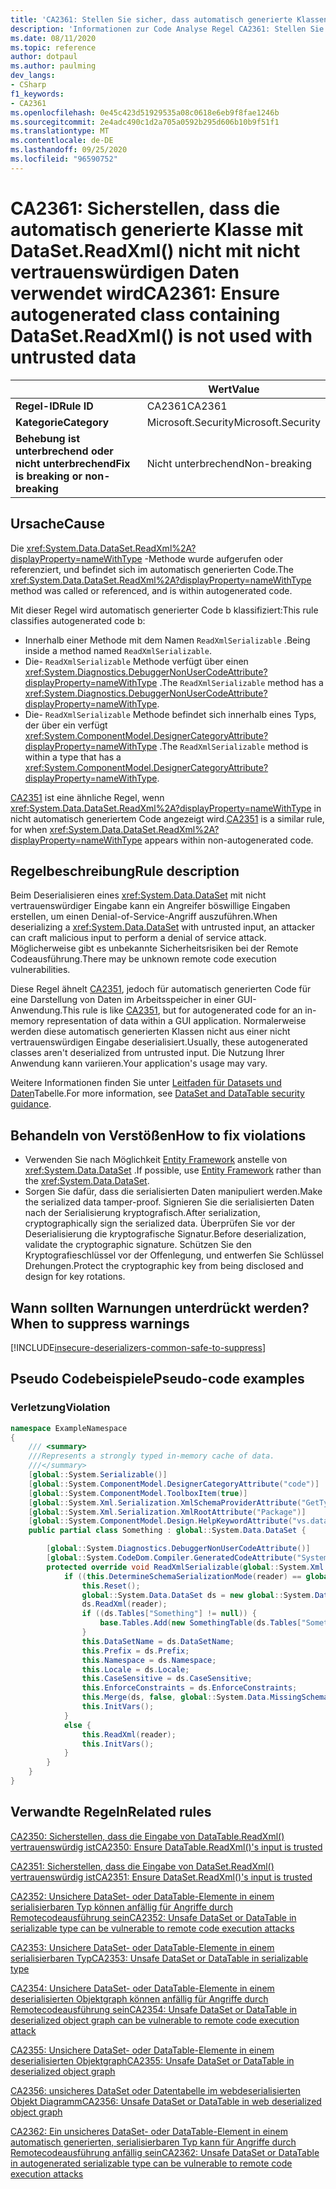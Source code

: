```yaml
---
title: 'CA2361: Stellen Sie sicher, dass automatisch generierte Klassen, die DataSet. Read XML () enthalten, nicht mit nicht vertrauenswürdigen Daten (Code Analyse) verwendet werden.'
description: 'Informationen zur Code Analyse Regel CA2361: Stellen Sie sicher, dass automatisch generierte Klassen mit DataSet. Read XML () nicht mit nicht vertrauenswürdigen Daten verwendet werden.'
ms.date: 08/11/2020
ms.topic: reference
author: dotpaul
ms.author: paulming
dev_langs:
- CSharp
f1_keywords:
- CA2361
ms.openlocfilehash: 0e45c423d51929535a08c0618e6eb9f8fae1246b
ms.sourcegitcommit: 2e4adc490c1d2a705a0592b295d606b10b9f51f1
ms.translationtype: MT
ms.contentlocale: de-DE
ms.lasthandoff: 09/25/2020
ms.locfileid: "96590752"
---
```

# <a name="ca2361-ensure-autogenerated-class-containing-datasetreadxml-is-not-used-with-untrusted-data"></a><span data-ttu-id="85ed6-103">CA2361: Sicherstellen, dass die automatisch generierte Klasse mit DataSet.ReadXml() nicht mit nicht vertrauenswürdigen Daten verwendet wird</span><span class="sxs-lookup"><span data-stu-id="85ed6-103">CA2361: Ensure autogenerated class containing DataSet.ReadXml() is not used with untrusted data</span></span>

| | <span data-ttu-id="85ed6-104">Wert</span><span class="sxs-lookup"><span data-stu-id="85ed6-104">Value</span></span> |
|-|-|
| <span data-ttu-id="85ed6-105">**Regel-ID**</span><span class="sxs-lookup"><span data-stu-id="85ed6-105">**Rule ID**</span></span> |<span data-ttu-id="85ed6-106">CA2361</span><span class="sxs-lookup"><span data-stu-id="85ed6-106">CA2361</span></span>|
| <span data-ttu-id="85ed6-107">**Kategorie**</span><span class="sxs-lookup"><span data-stu-id="85ed6-107">**Category**</span></span> |<span data-ttu-id="85ed6-108">Microsoft.Security</span><span class="sxs-lookup"><span data-stu-id="85ed6-108">Microsoft.Security</span></span>|
| <span data-ttu-id="85ed6-109">**Behebung ist unterbrechend oder nicht unterbrechend**</span><span class="sxs-lookup"><span data-stu-id="85ed6-109">**Fix is breaking or non-breaking**</span></span> |<span data-ttu-id="85ed6-110">Nicht unterbrechend</span><span class="sxs-lookup"><span data-stu-id="85ed6-110">Non-breaking</span></span>|

## <a name="cause"></a><span data-ttu-id="85ed6-111">Ursache</span><span class="sxs-lookup"><span data-stu-id="85ed6-111">Cause</span></span>

<span data-ttu-id="85ed6-112">Die <xref:System.Data.DataSet.ReadXml%2A?displayProperty=nameWithType> -Methode wurde aufgerufen oder referenziert, und befindet sich im automatisch generierten Code.</span><span class="sxs-lookup"><span data-stu-id="85ed6-112">The <xref:System.Data.DataSet.ReadXml%2A?displayProperty=nameWithType> method was called or referenced, and is within autogenerated code.</span></span>

<span data-ttu-id="85ed6-113">Mit dieser Regel wird automatisch generierter Code b klassifiziert:</span><span class="sxs-lookup"><span data-stu-id="85ed6-113">This rule classifies autogenerated code b:</span></span>

- <span data-ttu-id="85ed6-114">Innerhalb einer Methode mit dem Namen `ReadXmlSerializable` .</span><span class="sxs-lookup"><span data-stu-id="85ed6-114">Being inside a method named `ReadXmlSerializable`.</span></span>
- <span data-ttu-id="85ed6-115">Die- `ReadXmlSerializable` Methode verfügt über einen <xref:System.Diagnostics.DebuggerNonUserCodeAttribute?displayProperty=nameWithType> .</span><span class="sxs-lookup"><span data-stu-id="85ed6-115">The `ReadXmlSerializable` method has a <xref:System.Diagnostics.DebuggerNonUserCodeAttribute?displayProperty=nameWithType>.</span></span>
- <span data-ttu-id="85ed6-116">Die- `ReadXmlSerializable` Methode befindet sich innerhalb eines Typs, der über ein verfügt <xref:System.ComponentModel.DesignerCategoryAttribute?displayProperty=nameWithType> .</span><span class="sxs-lookup"><span data-stu-id="85ed6-116">The `ReadXmlSerializable` method is within a type that has a <xref:System.ComponentModel.DesignerCategoryAttribute?displayProperty=nameWithType>.</span></span>

<span data-ttu-id="85ed6-117">[CA2351](ca2351.md) ist eine ähnliche Regel, wenn <xref:System.Data.DataSet.ReadXml%2A?displayProperty=nameWithType> in nicht automatisch generiertem Code angezeigt wird.</span><span class="sxs-lookup"><span data-stu-id="85ed6-117">[CA2351](ca2351.md) is a similar rule, for when <xref:System.Data.DataSet.ReadXml%2A?displayProperty=nameWithType> appears within non-autogenerated code.</span></span>

## <a name="rule-description"></a><span data-ttu-id="85ed6-118">Regelbeschreibung</span><span class="sxs-lookup"><span data-stu-id="85ed6-118">Rule description</span></span>

<span data-ttu-id="85ed6-119">Beim Deserialisieren eines <xref:System.Data.DataSet> mit nicht vertrauenswürdiger Eingabe kann ein Angreifer böswillige Eingaben erstellen, um einen Denial-of-Service-Angriff auszuführen.</span><span class="sxs-lookup"><span data-stu-id="85ed6-119">When deserializing a <xref:System.Data.DataSet> with untrusted input, an attacker can craft malicious input to perform a denial of service attack.</span></span> <span data-ttu-id="85ed6-120">Möglicherweise gibt es unbekannte Sicherheitsrisiken bei der Remote Codeausführung.</span><span class="sxs-lookup"><span data-stu-id="85ed6-120">There may be unknown remote code execution vulnerabilities.</span></span>

<span data-ttu-id="85ed6-121">Diese Regel ähnelt [CA2351](ca2351.md), jedoch für automatisch generierten Code für eine Darstellung von Daten im Arbeitsspeicher in einer GUI-Anwendung.</span><span class="sxs-lookup"><span data-stu-id="85ed6-121">This rule is like [CA2351](ca2351.md), but for autogenerated code for an in-memory representation of data within a GUI application.</span></span> <span data-ttu-id="85ed6-122">Normalerweise werden diese automatisch generierten Klassen nicht aus einer nicht vertrauenswürdigen Eingabe deserialisiert.</span><span class="sxs-lookup"><span data-stu-id="85ed6-122">Usually, these autogenerated classes aren't deserialized from untrusted input.</span></span> <span data-ttu-id="85ed6-123">Die Nutzung Ihrer Anwendung kann variieren.</span><span class="sxs-lookup"><span data-stu-id="85ed6-123">Your application's usage may vary.</span></span>

<span data-ttu-id="85ed6-124">Weitere Informationen finden Sie unter [Leitfaden für Datasets und Daten](https://go.microsoft.com/fwlink/?linkid=2132227)Tabelle.</span><span class="sxs-lookup"><span data-stu-id="85ed6-124">For more information, see [DataSet and DataTable security guidance](https://go.microsoft.com/fwlink/?linkid=2132227).</span></span>

## <a name="how-to-fix-violations"></a><span data-ttu-id="85ed6-125">Behandeln von Verstößen</span><span class="sxs-lookup"><span data-stu-id="85ed6-125">How to fix violations</span></span>

- <span data-ttu-id="85ed6-126">Verwenden Sie nach Möglichkeit [Entity Framework](/ef/) anstelle von <xref:System.Data.DataSet> .</span><span class="sxs-lookup"><span data-stu-id="85ed6-126">If possible, use [Entity Framework](/ef/) rather than the <xref:System.Data.DataSet>.</span></span>
- <span data-ttu-id="85ed6-127">Sorgen Sie dafür, dass die serialisierten Daten manipuliert werden.</span><span class="sxs-lookup"><span data-stu-id="85ed6-127">Make the serialized data tamper-proof.</span></span> <span data-ttu-id="85ed6-128">Signieren Sie die serialisierten Daten nach der Serialisierung kryptografisch.</span><span class="sxs-lookup"><span data-stu-id="85ed6-128">After serialization, cryptographically sign the serialized data.</span></span> <span data-ttu-id="85ed6-129">Überprüfen Sie vor der Deserialisierung die kryptografische Signatur.</span><span class="sxs-lookup"><span data-stu-id="85ed6-129">Before deserialization, validate the cryptographic signature.</span></span> <span data-ttu-id="85ed6-130">Schützen Sie den Kryptografieschlüssel vor der Offenlegung, und entwerfen Sie Schlüssel Drehungen.</span><span class="sxs-lookup"><span data-stu-id="85ed6-130">Protect the cryptographic key from being disclosed and design for key rotations.</span></span>

## <a name="when-to-suppress-warnings"></a><span data-ttu-id="85ed6-131">Wann sollten Warnungen unterdrückt werden?</span><span class="sxs-lookup"><span data-stu-id="85ed6-131">When to suppress warnings</span></span>

[!INCLUDE[insecure-deserializers-common-safe-to-suppress](~/includes/code-analysis/insecure-deserializers-common-safe-to-suppress.md)]

## <a name="pseudo-code-examples"></a><span data-ttu-id="85ed6-132">Pseudo Codebeispiele</span><span class="sxs-lookup"><span data-stu-id="85ed6-132">Pseudo-code examples</span></span>

### <a name="violation"></a><span data-ttu-id="85ed6-133">Verletzung</span><span class="sxs-lookup"><span data-stu-id="85ed6-133">Violation</span></span>

```csharp
namespace ExampleNamespace
{
    /// <summary>
    ///Represents a strongly typed in-memory cache of data.
    ///</summary>
    [global::System.Serializable()]
    [global::System.ComponentModel.DesignerCategoryAttribute("code")]
    [global::System.ComponentModel.ToolboxItem(true)]
    [global::System.Xml.Serialization.XmlSchemaProviderAttribute("GetTypedDataSetSchema")]
    [global::System.Xml.Serialization.XmlRootAttribute("Package")]
    [global::System.ComponentModel.Design.HelpKeywordAttribute("vs.data.DataSet")]
    public partial class Something : global::System.Data.DataSet {

        [global::System.Diagnostics.DebuggerNonUserCodeAttribute()]
        [global::System.CodeDom.Compiler.GeneratedCodeAttribute("System.Data.Design.TypedDataSetGenerator", "4.0.0.0")]
        protected override void ReadXmlSerializable(global::System.Xml.XmlReader reader) {
            if ((this.DetermineSchemaSerializationMode(reader) == global::System.Data.SchemaSerializationMode.IncludeSchema)) {
                this.Reset();
                global::System.Data.DataSet ds = new global::System.Data.DataSet();
                ds.ReadXml(reader);
                if ((ds.Tables["Something"] != null)) {
                    base.Tables.Add(new SomethingTable(ds.Tables["Something"]));
                }
                this.DataSetName = ds.DataSetName;
                this.Prefix = ds.Prefix;
                this.Namespace = ds.Namespace;
                this.Locale = ds.Locale;
                this.CaseSensitive = ds.CaseSensitive;
                this.EnforceConstraints = ds.EnforceConstraints;
                this.Merge(ds, false, global::System.Data.MissingSchemaAction.Add);
                this.InitVars();
            }
            else {
                this.ReadXml(reader);
                this.InitVars();
            }
        }
    }
}
```

## <a name="related-rules"></a><span data-ttu-id="85ed6-134">Verwandte Regeln</span><span class="sxs-lookup"><span data-stu-id="85ed6-134">Related rules</span></span>

[<span data-ttu-id="85ed6-135">CA2350: Sicherstellen, dass die Eingabe von DataTable.ReadXml() vertrauenswürdig ist</span><span class="sxs-lookup"><span data-stu-id="85ed6-135">CA2350: Ensure DataTable.ReadXml()'s input is trusted</span></span>](ca2350.md)

[<span data-ttu-id="85ed6-136">CA2351: Sicherstellen, dass die Eingabe von DataSet.ReadXml() vertrauenswürdig ist</span><span class="sxs-lookup"><span data-stu-id="85ed6-136">CA2351: Ensure DataSet.ReadXml()'s input is trusted</span></span>](ca2351.md)

[<span data-ttu-id="85ed6-137">CA2352: Unsichere DataSet- oder DataTable-Elemente in einem serialisierbaren Typ können anfällig für Angriffe durch Remotecodeausführung sein</span><span class="sxs-lookup"><span data-stu-id="85ed6-137">CA2352: Unsafe DataSet or DataTable in serializable type can be vulnerable to remote code execution attacks</span></span>](ca2352.md)

[<span data-ttu-id="85ed6-138">CA2353: Unsichere DataSet- oder DataTable-Elemente in einem serialisierbaren Typ</span><span class="sxs-lookup"><span data-stu-id="85ed6-138">CA2353: Unsafe DataSet or DataTable in serializable type</span></span>](ca2353.md)

[<span data-ttu-id="85ed6-139">CA2354: Unsichere DataSet- oder DataTable-Elemente in einem deserialisierten Objektgraph können anfällig für Angriffe durch Remotecodeausführung sein</span><span class="sxs-lookup"><span data-stu-id="85ed6-139">CA2354: Unsafe DataSet or DataTable in deserialized object graph can be vulnerable to remote code execution attack</span></span>](ca2354.md)

[<span data-ttu-id="85ed6-140">CA2355: Unsichere DataSet- oder DataTable-Elemente in einem deserialisierten Objektgraph</span><span class="sxs-lookup"><span data-stu-id="85ed6-140">CA2355: Unsafe DataSet or DataTable in deserialized object graph</span></span>](ca2355.md)

[<span data-ttu-id="85ed6-141">CA2356: unsicheres DataSet oder Datentabelle im webdeserialisierten Objekt Diagramm</span><span class="sxs-lookup"><span data-stu-id="85ed6-141">CA2356: Unsafe DataSet or DataTable in web deserialized object graph</span></span>](ca2356.md)

[<span data-ttu-id="85ed6-142">CA2362: Ein unsicheres DataSet- oder DataTable-Element in einem automatisch generierten, serialisierbaren Typ kann für Angriffe durch Remotecodeausführung anfällig sein</span><span class="sxs-lookup"><span data-stu-id="85ed6-142">CA2362: Unsafe DataSet or DataTable in autogenerated serializable type can be vulnerable to remote code execution attacks</span></span>](ca2362.md)
